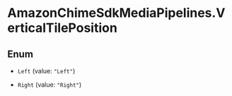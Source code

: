 # AmazonChimeSdkMediaPipelines.VerticalTilePosition

## Enum


* `Left` (value: `"Left"`)

* `Right` (value: `"Right"`)


